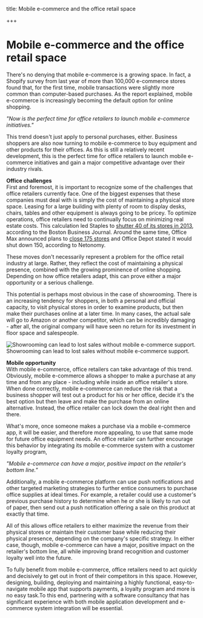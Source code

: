 title: Mobile e-commerce and the office retail space

+++


# Mobile e-commerce and the office retail space

There's no denying that mobile e-commerce is a growing space. In fact, a Shopify survey from last year of more than 100,000 e-commerce stores found that, for the first time, mobile transactions were slightly more common than computer-based purchases. As the report explained, mobile e-commerce is increasingly becoming the default option for online shopping.

_"Now is the perfect time for office retailers to launch mobile e-commerce initiatives."_

This trend doesn't just apply to personal purchases, either. Business shoppers are also now turning to mobile e-commerce to buy equipment and other products for their offices. As this is still a relatively recent development, this is the perfect time for office retailers to launch mobile e-commerce initiatives and gain a major competitive advantage over their industry rivals.

**Office challenges**  
First and foremost, it is important to recognize some of the challenges that office retailers currently face. One of the biggest expenses that these companies must deal with is simply the cost of maintaining a physical store space. Leasing for a large building with plenty of room to display desks, chairs, tables and other equipment is always going to be pricey. To optimize operations, office retailers need to continually focus on minimizing real estate costs. This calculation led Staples to [shutter 40 of its stores in 2013](http://www.bizjournals.com/boston/blog/bottom_line/2013/05/staples-steps-up-its-store-closure-plan.html?page=all), according to the Boston Business Journal. Around the same time, Office Max announced plans to [close 175 stores](http://netonomy.net/2013/10/04/selling-office-supplies-online-an-ecommerce-market-report/) and Office Depot stated it would shut down 150, according to Netonomy. 

These moves don't necessarily represent a problem for the office retail industry at large. Rather, they reflect the cost of maintaining a physical presence, combined with the growing prominence of online shopping. Depending on how office retailers adapt, this can prove either a major opportunity or a serious challenge.

This potential is perhaps most obvious in the case of showrooming. There is an increasing tendency for shoppers, in both a personal and official capacity, to visit physical stores in order to examine products, but then make their purchases online at a later time. In many cases, the actual sale will go to Amazon or another competitor, which can be incredibly damaging - after all, the original company will have seen no return for its investment in floor space and salespeople.

![Showrooming can lead to lost sales without mobile e-commerce support.](http://pictures.brafton.com/x_0_0_0_14070963_800.jpg)Showrooming can lead to lost sales without mobile e-commerce support.

**Mobile opportunity**  
With mobile e-commerce, office retailers can take advantage of this trend. Obviously, mobile e-commerce allows a shopper to make a purchase at any time and from any place - including while inside an office retailer's store. When done correctly, mobile e-commerce can reduce the risk that a business shopper will test out a product for his or her office, decide it's the best option but then leave and make the purchase from an online alternative. Instead, the office retailer can lock down the deal right then and there. 

What's more, once someone makes a purchase via a mobile e-commerce app, it will be easier, and therefore more appealing, to use that same mode for future office equipment needs. An office retailer can further encourage this behavior by integrating its mobile e-commerce system with a customer loyalty program, 

_"Mobile e-commerce can have a major, positive impact on the retailer's bottom line."_

Additionally, a mobile e-commerce platform can use push notifications and other targeted marketing strategies to further entice consumers to purchase office supplies at ideal times. For example, a retailer could use a customer's previous purchase history to determine when he or she is likely to run out of paper, then send out a push notification offering a sale on this product at exactly that time. 

All of this allows office retailers to either maximize the revenue from their physical stores or maintain their customer base while reducing their physical presence, depending on the company's specific strategy. In either case, though, mobile e-commerce can have a major, positive impact on the retailer's bottom line, all while improving brand recognition and customer loyalty well into the future. 

To fully benefit from mobile e-commerce, office retailers need to act quickly and decisively to get out in front of their competitors in this space. However, designing, building, deploying and maintaining a highly functional, easy-to-navigate mobile app that supports payments, a loyalty program and more is no easy task.To this end, partnering with a software consultancy that has significant experience with both mobile application development and e-commerce system integration will be essential.
